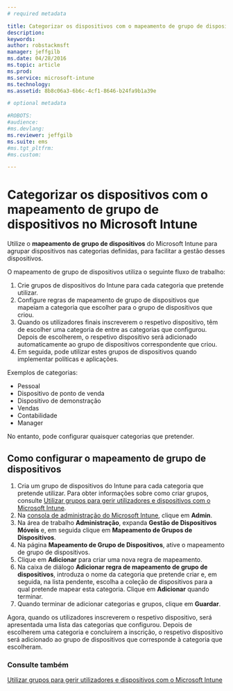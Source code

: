 ```yaml
---
# required metadata

title: Categorizar os dispositivos com o mapeamento de grupo de dispositivos no Microsoft Intune | Microsoft Intune
description:
keywords:
author: robstackmsft
manager: jeffgilb
ms.date: 04/28/2016
ms.topic: article
ms.prod:
ms.service: microsoft-intune
ms.technology:
ms.assetid: 8b8c06a3-6b6c-4cf1-8646-b24fa9b1a39e

# optional metadata

#ROBOTS:
#audience:
#ms.devlang:
ms.reviewer: jeffgilb
ms.suite: ems
#ms.tgt_pltfrm:
#ms.custom:

---
```


# Categorizar os dispositivos com o mapeamento de grupo de dispositivos no Microsoft Intune
Utilize o **mapeamento de grupo de dispositivos** do Microsoft Intune para agrupar dispositivos nas categorias definidas, para facilitar a gestão desses dispositivos. 

O mapeamento de grupo de dispositivos utiliza o seguinte fluxo de trabalho:
1. Crie grupos de dispositivos do Intune para cada categoria que pretende utilizar.
2. Configure regras de mapeamento de grupo de dispositivos que mapeiam a categoria que escolher para o grupo de dispositivos que criou.
3. Quando os utilizadores finais inscreverem o respetivo dispositivo, têm de escolher uma categoria de entre as categorias que configurou. Depois de escolherem, o respetivo dispositivo será adicionado automaticamente ao grupo de dispositivos correspondente que criou.
4. Em seguida, pode utilizar estes grupos de dispositivos quando implementar políticas e aplicações.

Exemplos de categorias:
* Pessoal
* Dispositivo de ponto de venda
* Dispositivo de demonstração
* Vendas
* Contabilidade
* Manager

No entanto, pode configurar quaisquer categorias que pretender.

## Como configurar o mapeamento de grupo de dispositivos
1. Cria um grupo de dispositivos do Intune para cada categoria que pretende utilizar. Para obter informações sobre como criar grupos, consulte [Utilizar grupos para gerir utilizadores e dispositivos com o Microsoft Intune](use-groups-to-manage-users-and-devices-with-microsoft-intune.md).
2. Na [consola de administração do Microsoft Intune](https://manage.microsoft.com), clique em **Admin**.
3. Na área de trabalho **Administração**, expanda **Gestão de Dispositivos Móveis** e, em seguida clique em **Mapeamento de Grupos de Dispositivos**.
4. Na página **Mapeamento de Grupo de Dispositivos**, ative o mapeamento de grupo de dispositivos.
5. Clique em **Adicionar** para criar uma nova regra de mapeamento.
6. Na caixa de diálogo **Adicionar regra de mapeamento de grupo de dispositivos**, introduza o nome da categoria que pretende criar e, em seguida, na lista pendente, escolha a coleção de dispositivos para a qual pretende mapear esta categoria. Clique em **Adicionar** quando terminar.
7. Quando terminar de adicionar categorias e grupos, clique em **Guardar**.

Agora, quando os utilizadores inscreverem o respetivo dispositivo, será apresentada uma lista das categorias que configurou. Depois de escolherem uma categoria e concluírem a inscrição, o respetivo dispositivo será adicionado ao grupo de dispositivos que corresponde à categoria que escolheram.

### Consulte também
[Utilizar grupos para gerir utilizadores e dispositivos com o Microsoft Intune](use-groups-to-manage-users-and-devices-with-microsoft-intune.md)

<!--HONumber=May16_HO1-->


